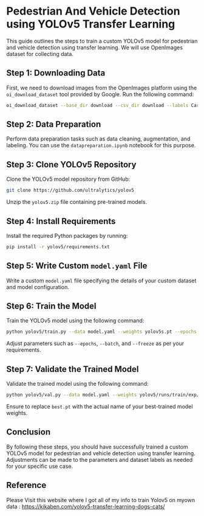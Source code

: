 # Pedestrian And Vehicle Detection using YOLOv5 Transfer Learning

This guide outlines the steps to train a custom YOLOv5 model for pedestrian and vehicle detection using transfer learning. We will use OpenImages dataset for collecting data.

## Step 1: Downloading Data

First, we need to download images from the OpenImages platform using the `oi_download_dataset` tool provided by Google. Run the following command:

```bash
oi_download_dataset --base_dir download --csv_dir download --labels Car Bicycle Person Truck Bus Motorcycle --format darknet --limit 500
```

## Step 2: Data Preparation

Perform data preparation tasks such as data cleaning, augmentation, and labeling. You can use the `datapreparation.ipynb` notebook for this purpose.

## Step 3: Clone YOLOv5 Repository

Clone the YOLOv5 model repository from GitHub:

```bash
git clone https://github.com/ultralytics/yolov5
```

Unzip the `yolov5.zip` file containing pre-trained models.

## Step 4: Install Requirements

Install the required Python packages by running:

```bash
pip install -r yolov5/requirements.txt
```

## Step 5: Write Custom `model.yaml` File

Write a custom `model.yaml` file specifying the details of your custom dataset and model configuration.

## Step 6: Train the Model

Train the YOLOv5 model using the following command:

```bash
python yolov5/train.py --data model.yaml --weights yolov5s.pt --epochs 15 --batch 8 --freeze 10
```

Adjust parameters such as `--epochs`, `--batch`, and `--freeze` as per your requirements.

## Step 7: Validate the Trained Model

Validate the trained model using the following command:

```bash
python yolov5/val.py --data model.yaml --weights yolov5/runs/train/exp/weights/best.pt
```

Ensure to replace `best.pt` with the actual name of your best-trained model weights.

## Conclusion

By following these steps, you should have successfully trained a custom YOLOv5 model for pedestrian and vehicle detection using transfer learning. Adjustments can be made to the parameters and dataset labels as needed for your specific use case.

## Reference
Please Visit this website where I got all of my info to train Yolov5 on myown data : https://kikaben.com/yolov5-transfer-learning-dogs-cats/
